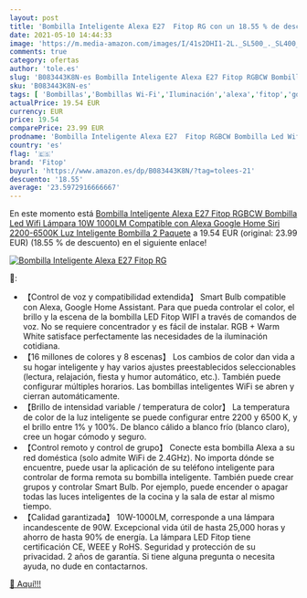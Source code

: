 ```yaml
---
layout: post
title: 'Bombilla Inteligente Alexa E27  Fitop RG con un 18.55 % de descuento'
date: 2021-05-10 14:44:33
image: 'https://m.media-amazon.com/images/I/41s2DHI1-2L._SL500_._SL400_.jpg'
comments: true
category: ofertas
author: 'tole.es'
slug: 'B083443K8N-es Bombilla Inteligente Alexa E27 Fitop RGBCW Bombilla Led...'
sku: 'B083443K8N-es'
tags: [ 'Bombillas','Bombillas Wi-Fi','Iluminación','alexa','fitop','google','home', ]
actualPrice: 19.54 EUR
currency: EUR
price: 19.54
comparePrice: 23.99 EUR
prodname: 'Bombilla Inteligente Alexa E27  Fitop RGBCW Bombilla Led Wifi Lámpara 10W 1000LM  Compatible con Alexa Google Home Siri  2200-6500K Luz Inteligente Bombilla  2 Paquete'
country: 'es'
flag: '🇪🇸'
brand: 'Fitop'
buyurl: 'https://www.amazon.es/dp/B083443K8N/?tag=tolees-21'
descuento: '18.55'
average: '23.5972916666667'
---
```


En este momento está [Bombilla Inteligente Alexa E27  Fitop RGBCW Bombilla Led Wifi Lámpara 10W 1000LM  Compatible con Alexa Google Home Siri  2200-6500K Luz Inteligente Bombilla  2 Paquete](https://www.amazon.es/dp/B083443K8N/?tag=tolees-21) a 19.54 EUR (original: 23.99 EUR) (18.55 %  de descuento) en el siguiente enlace!

[![Bombilla Inteligente Alexa E27  Fitop RG](https://m.media-amazon.com/images/I/41s2DHI1-2L._SL500_._SL400_.jpg)](https://www.amazon.es/dp/B083443K8N/?tag=tolees-21)

🔎:

- 【Control de voz y compatibilidad extendida】 Smart Bulb compatible con Alexa, Google Home Assistant. Para que pueda controlar el color, el brillo y la escena de la bombilla LED Fitop WIFI a través de comandos de voz. No se requiere concentrador y es fácil de instalar. RGB + Warm White satisface perfectamente las necesidades de la iluminación cotidiana.
- 【16 millones de colores y 8 escenas】 Los cambios de color dan vida a su hogar inteligente y hay varios ajustes preestablecidos seleccionables (lectura, relajación, fiesta y humor automático, etc.). También puede configurar múltiples horarios. Las bombillas inteligentes WiFi se abren y cierran automáticamente.
- 【Brillo de intensidad variable / temperatura de color】 La temperatura de color de la luz inteligente se puede configurar entre 2200 y 6500 K, y el brillo entre 1% y 100%. De blanco cálido a blanco frío (blanco claro), cree un hogar cómodo y seguro.
- 【Control remoto y control de grupo】 Conecte esta bombilla Alexa a su red doméstica (solo admite WiFi de 2.4GHz). No importa dónde se encuentre, puede usar la aplicación de su teléfono inteligente para controlar de forma remota su bombilla inteligente. También puede crear grupos y controlar Smart Bulb. Por ejemplo, puede encender o apagar todas las luces inteligentes de la cocina y la sala de estar al mismo tiempo.
- 【Calidad garantizada】 10W-1000LM, corresponde a una lámpara incandescente de 90W. Excepcional vida útil de hasta 25,000 horas y ahorro de hasta 90% de energía. La lámpara LED Fitop tiene certificación CE, WEEE y RoHS. Seguridad y protección de su privacidad. 2 años de garantía. Si tiene alguna pregunta o necesita ayuda, no dude en contactarnos.

[🛒 Aquí!!!](https://www.amazon.es/dp/B083443K8N/?tag=tolees-21)
